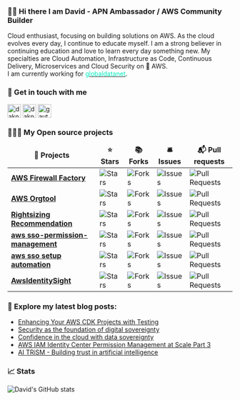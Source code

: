 ### 👋🏻 Hi there I am David - APN Ambassador / AWS Community Builder 

Cloud enthusiast, focusing on building solutions on AWS. As the cloud evolves every day, I continue to educate myself.
I am a strong believer in continuing education and love to learn every day something new. My specialties are Cloud Automation, Infrastructure as Code, Continuous Delivery, Microservices and Cloud Security on 🧡 AWS. <br />
I am currently working for <a href="https://globaldatanet.com" target="_blank" ><font color='#00ecbd'>globaldatanet</font></a>.
								       
<h3>💬  Get in touch with me</h3>
<p align="left">
<a href="https://dev.to/daknhh" target="blank"><img align="center" src="https://img.shields.io/badge/dev.to-0A0A0A?style=for-the-badge&logo=devdotto&logoColor=white" alt="daknhh" height="30" /></a>
<a href="https://twitter.com/DAKNHH" target="blank"><img align="center" src="https://img.shields.io/badge/Twitter-1DA1F2?style=for-the-badge&logo=twitter&logoColor=white" alt="daknhh" height="30"/></a>
<a href="https://www.linkedin.com/in/daknhh/" target="blank"><img align="center" src="https://img.shields.io/badge/LinkedIn-0077B5?style=for-the-badge&logo=linkedin&logoColor=white" alt="gautamkrishnar" height="30"/></a>

<br />

<h3>👨🏻‍💻  My Open source projects</h3>
<table>
  <thead align="center">
    <tr border: none;>
      <td><b>🎁 Projects</b></td>
      <td><b>⭐ Stars</b></td>
      <td><b>📚 Forks</b></td>
      <td><b>🛎 Issues</b></td>
      <td><b>📬 Pull requests</b></td>
    </tr>
  </thead>
  <tbody>
	  <tr>
      <td><a href="https://github.com/globaldatanet/aws-firewall-factory"><b>AWS Firewall Factory</b></a></td>
      <td><img alt="Stars" src="https://img.shields.io/github/stars/globaldatanet/aws-firewall-factory?style=flat-square&labelColor=343b41"/></td>
      <td><img alt="Forks" src="https://img.shields.io/github/forks/globaldatanet/aws-firewall-factory?style=flat-square&labelColor=343b41"/></td>
      <td><img alt="Issues" src="https://img.shields.io/github/issues/globaldatanet/aws-firewall-factory?style=flat-square&labelColor=343b41"/></td>
      <td><img alt="Pull Requests" src="https://img.shields.io/github/issues-pr/globaldatanet/aws-firewall-factory?style=flat-square&labelColor=343b41"/></td>
    </tr>
	  	  <tr>
      <td><a href="https://github.com/daknhh/aws-orgtool"><b>AWS Orgtool</b></a></td>
      <td><img alt="Stars" src="https://img.shields.io/github/stars/daknhh/aws-orgtool?style=flat-square&labelColor=343b41"/></td>
      <td><img alt="Forks" src="https://img.shields.io/github/forks/daknhh/aws-orgtool?style=flat-square&labelColor=343b41"/></td>
      <td><img alt="Issues" src="https://img.shields.io/github/issues/daknhh/aws-orgtool?style=flat-square&labelColor=343b41"/></td>
      <td><img alt="Pull Requests" src="https://img.shields.io/github/issues-pr/daknhh/aws-orgtool?style=flat-square&labelColor=343b41"/></td>
    </tr>
	  <tr>
      <td><a href="https://github.com/daknhh/rightsizing-recommendation"><b>Rightsizing Recommendation </b></a></td>
      <td><img alt="Stars" src="https://img.shields.io/github/stars/daknhh/rightsizing-recommendation?style=flat-square&labelColor=343b41"/></td>
      <td><img alt="Forks" src="https://img.shields.io/github/forks/daknhh/rightsizing-recommendation?style=flat-square&labelColor=343b41"/></td>
      <td><img alt="Issues" src="https://img.shields.io/github/issues/daknhh/rightsizing-recommendation?style=flat-square&labelColor=343b41"/></td>
      <td><img alt="Pull Requests" src="https://img.shields.io/github/issues-pr/daknhh/rightsizing-recommendation?style=flat-square&labelColor=343b41"/></td>
		  	  	  <tr>
      <td><a href="https://github.com/kirnberger1980/sso-permission-management"><b>aws sso-permission-management</b></a></td>
      <td><img alt="Stars" src="https://img.shields.io/github/stars/kirnberger1980/sso-permission-management?style=flat-square&labelColor=343b41"/></td>
      <td><img alt="Forks" src="https://img.shields.io/github/forks/kirnberger1980/sso-permission-management?style=flat-square&labelColor=343b41"/></td>
      <td><img alt="Issues" src="https://img.shields.io/github/issues/kirnberger1980/sso-permission-management?style=flat-square&labelColor=343b41"/></td>
      <td><img alt="Pull Requests" src="https://img.shields.io/github/issues-pr/kirnberger1980/sso-permission-management?style=flat-square&labelColor=343b41"/></td>
    </tr>
	  	  	  <tr>
      <td><a href="https://github.com/kirnberger1980/sso-setup-automation"><b>aws sso setup automation</b></a></td>
      <td><img alt="Stars" src="https://img.shields.io/github/stars/kirnberger1980/sso-setup-automation?style=flat-square&labelColor=343b41"/></td>
      <td><img alt="Forks" src="https://img.shields.io/github/forks/kirnberger1980/sso-setup-automation?style=flat-square&labelColor=343b41"/></td>
      <td><img alt="Issues" src="https://img.shields.io/github/issues/kirnberger1980/sso-setup-automation?style=flat-square&labelColor=343b41"/></td>
      <td><img alt="Pull Requests" src="https://img.shields.io/github/issues-pr/kirnberger1980/sso-setup-automation?style=flat-square&labelColor=343b41"/></td>
    </tr>
	    	  <tr>
      <td><a href="https://github.com/daknhh/AwsIdentitySight"><b>AwsIdentitySight</b></a></td>
      <td><img alt="Stars" src="https://img.shields.io/github/stars/daknhh/AwsIdentitySight?style=flat-square&labelColor=343b41"/></td>
      <td><img alt="Forks" src="https://img.shields.io/github/forks/daknhh/AwsIdentitySight?style=flat-square&labelColor=343b41"/></td>
      <td><img alt="Issues" src="https://img.shields.io/github/issues/daknhh/AwsIdentitySight?style=flat-square&labelColor=343b41"/></td>
      <td><img alt="Pull Requests" src="https://img.shields.io/github/issues-pr/daknhh/AwsIdentitySight?style=flat-square&labelColor=343b41"/></td>
    </tr>
  </tbody>
</table>

### 📖 Explore my latest blog posts:

<!--START_SECTION:feed-->
* [Enhancing Your AWS CDK Projects with Testing](https:&#x2F;&#x2F;dev.to&#x2F;aws-builders&#x2F;enhancing-your-aws-cdk-projects-with-testing-1ged)
* [Security as the foundation of digital sovereignty](https:&#x2F;&#x2F;dev.to&#x2F;aws-builders&#x2F;security-as-the-foundation-of-digital-sovereignty-10cp)
* [Confidence in the cloud with data sovereignty](https:&#x2F;&#x2F;dev.to&#x2F;aws-builders&#x2F;confidence-in-the-cloud-with-data-sovereignty-1p6a)
* [AWS IAM Identity Center Permission Management at Scale Part 3](https:&#x2F;&#x2F;dev.to&#x2F;aws-builders&#x2F;aws-iam-identity-center-permission-management-at-scale-part-3-21hn)
* [AI TRiSM - Building trust in artificial intelligence](https:&#x2F;&#x2F;dev.to&#x2F;aws-builders&#x2F;ai-trism-building-trust-in-artificial-intelligence-287a)
<!--END_SECTION:feed-->


### 📈  Stats

![David's GitHub stats](https://github-readme-stats.vercel.app/api?username=daknhh&show_icons=true&theme=blueberry)

<!--
**daknhh/daknhh** is a ✨ _special_ ✨ repository because its `README.md` (this file) appears on your GitHub profile.



